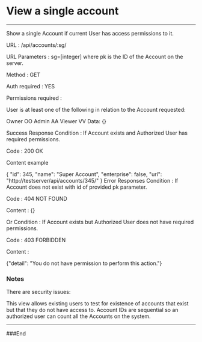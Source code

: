 # View a single account

------------

Show a single Account if current User has access permissions to it.

URL : /api/accounts/:sg/

URL Parameters : sg=[integer] where pk is the ID of the Account on the server.

Method : GET

Auth required : YES

Permissions required :

User is at least one of the following in relation to the Account requested:

Owner OO
Admin AA
Viewer VV
Data: {}

Success Response
Condition : If Account exists and Authorized User has required permissions.

Code : 200 OK

Content example

{
    "id": 345,
    "name": "Super Account",
    "enterprise": false,
    "url": "http://testserver/api/accounts/345/"
}
Error Responses
Condition : If Account does not exist with id of provided pk parameter.

Code : 404 NOT FOUND

Content : {}

Or
Condition : If Account exists but Authorized User does not have required permissions.

Code : 403 FORBIDDEN

Content :

{"detail": "You do not have permission to perform this action."}

### Notes

There are security issues:

This view allows existing users to test for existence of accounts that exist but that they do not have access to.
Account IDs are sequential so an authorized user can count all the Accounts on the system.

------------

###End